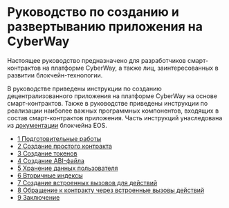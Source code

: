 # Руководство по созданию и развертыванию приложения на CyberWay 

Настоящее руководство предназначено для разработчиков смарт-контрактов на платформе CyberWay, а также лиц, заинтересованных в развитии блокчейн-технологии.  

В руководстве приведены инструкции по созданию децентрализованного приложения на платформе CyberWay на основе смарт-контрактов. Также в руководстве приведены инструкции по реализации наиболее важных программных компонентов, входящих в состав смарт-контрактов приложения. Часть инструкций унаследована из [документации](https://developers.eos.io/eosio-home/docs/) блокчейна EOS.

  * [1 Подготовительные работы](/developers/create_contracts/overview.md)
  * [2 Создание простого контракта](/developers/create_contracts/hello_user.md)
  * [3 Создание токенов](/developers/create_contracts/create_tokens.md)
  * [4 Создание ABI-файла](/developers/create_contracts/abi_file.md)
  * [5 Хранение данных пользователя](/developers/create_contracts/data_persistence.md)
  * [6 Вторичные индексы](/developers/create_contracts/secondary_indices.md)
  * [7 Создание встроенных вызовов для действий](/developers/create_contracts/adding_inline_actions.md)
  * [8 Обращение к контракту через встроенные вызовы действий](/developers/create_contracts/inline_action_to_external_contract.md)
  * [9 Заключение](/developers/create_contracts/conclusion.md)